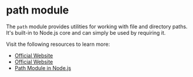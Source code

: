 # path module

The `path` module provides utilities for working with file and directory paths. It's built-in to Node.js core and can simply be used by requiring it.

Visit the following resources to learn more:

- [Official Website](https://nodejs.org/api/path.html)
- [Official Website](https://nodejs.org/en/learn/manipulating-files/nodejs-file-paths)
- [Path Module in Node.js](https://youtu.be/j95Lwxvi9JY)
